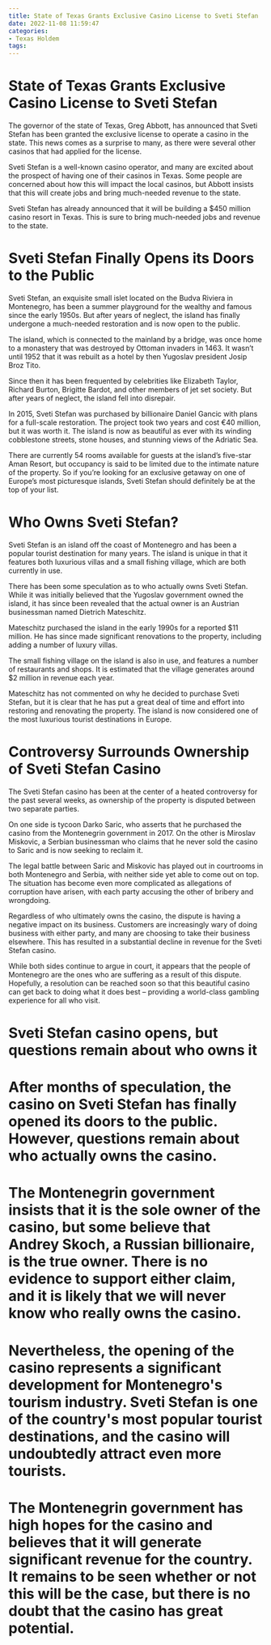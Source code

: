 ```yaml
---
title: State of Texas Grants Exclusive Casino License to Sveti Stefan
date: 2022-11-08 11:59:47
categories:
- Texas Holdem
tags:
---
```



#  State of Texas Grants Exclusive Casino License to Sveti Stefan

The governor of the state of Texas, Greg Abbott, has announced that Sveti Stefan has been granted the exclusive license to operate a casino in the state. This news comes as a surprise to many, as there were several other casinos that had applied for the license.

Sveti Stefan is a well-known casino operator, and many are excited about the prospect of having one of their casinos in Texas. Some people are concerned about how this will impact the local casinos, but Abbott insists that this will create jobs and bring much-needed revenue to the state.

Sveti Stefan has already announced that it will be building a $450 million casino resort in Texas. This is sure to bring much-needed jobs and revenue to the state.

#  Sveti Stefan Finally Opens its Doors to the Public

Sveti Stefan, an exquisite small islet located on the Budva Riviera in Montenegro, has been a summer playground for the wealthy and famous since the early 1950s. But after years of neglect, the island has finally undergone a much-needed restoration and is now open to the public.

The island, which is connected to the mainland by a bridge, was once home to a monastery that was destroyed by Ottoman invaders in 1463. It wasn’t until 1952 that it was rebuilt as a hotel by then Yugoslav president Josip Broz Tito.

Since then it has been frequented by celebrities like Elizabeth Taylor, Richard Burton, Brigitte Bardot, and other members of jet set society. But after years of neglect, the island fell into disrepair.

In 2015, Sveti Stefan was purchased by billionaire Daniel Gancic with plans for a full-scale restoration. The project took two years and cost €40 million, but it was worth it. The island is now as beautiful as ever with its winding cobblestone streets, stone houses, and stunning views of the Adriatic Sea.

There are currently 54 rooms available for guests at the island’s five-star Aman Resort, but occupancy is said to be limited due to the intimate nature of the property. So if you’re looking for an exclusive getaway on one of Europe’s most picturesque islands, Sveti Stefan should definitely be at the top of your list.

#  Who Owns Sveti Stefan?

Sveti Stefan is an island off the coast of Montenegro and has been a popular tourist destination for many years. The island is unique in that it features both luxurious villas and a small fishing village, which are both currently in use.

There has been some speculation as to who actually owns Sveti Stefan. While it was initially believed that the Yugoslav government owned the island, it has since been revealed that the actual owner is an Austrian businessman named Dietrich Mateschitz.

Mateschitz purchased the island in the early 1990s for a reported $11 million. He has since made significant renovations to the property, including adding a number of luxury villas.

The small fishing village on the island is also in use, and features a number of restaurants and shops. It is estimated that the village generates around $2 million in revenue each year.

Mateschitz has not commented on why he decided to purchase Sveti Stefan, but it is clear that he has put a great deal of time and effort into restoring and renovating the property. The island is now considered one of the most luxurious tourist destinations in Europe.

#  Controversy Surrounds Ownership of Sveti Stefan Casino

The Sveti Stefan casino has been at the center of a heated controversy for the past several weeks, as ownership of the property is disputed between two separate parties.

On one side is tycoon Darko Saric, who asserts that he purchased the casino from the Montenegrin government in 2017. On the other is Miroslav Miskovic, a Serbian businessman who claims that he never sold the casino to Saric and is now seeking to reclaim it.

The legal battle between Saric and Miskovic has played out in courtrooms in both Montenegro and Serbia, with neither side yet able to come out on top. The situation has become even more complicated as allegations of corruption have arisen, with each party accusing the other of bribery and wrongdoing.

Regardless of who ultimately owns the casino, the dispute is having a negative impact on its business. Customers are increasingly wary of doing business with either party, and many are choosing to take their business elsewhere. This has resulted in a substantial decline in revenue for the Sveti Stefan casino.

While both sides continue to argue in court, it appears that the people of Montenegro are the ones who are suffering as a result of this dispute. Hopefully, a resolution can be reached soon so that this beautiful casino can get back to doing what it does best – providing a world-class gambling experience for all who visit.

#  Sveti Stefan casino opens, but questions remain about who owns it

# After months of speculation, the casino on Sveti Stefan has finally opened its doors to the public. However, questions remain about who actually owns the casino.

# The Montenegrin government insists that it is the sole owner of the casino, but some believe that Andrey Skoch, a Russian billionaire, is the true owner. There is no evidence to support either claim, and it is likely that we will never know who really owns the casino.

# Nevertheless, the opening of the casino represents a significant development for Montenegro's tourism industry. Sveti Stefan is one of the country's most popular tourist destinations, and the casino will undoubtedly attract even more tourists.

# The Montenegrin government has high hopes for the casino and believes that it will generate significant revenue for the country. It remains to be seen whether or not this will be the case, but there is no doubt that the casino has great potential.